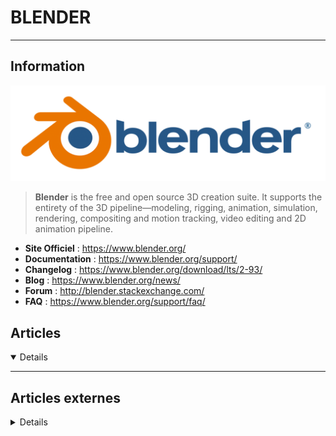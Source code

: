 # BLENDER
---

## <i class="fa-solid fa-hashtag"></i> Information

![Logo](../../_media/apps/blender/blender_logo.png ':size=250 :no-zoom')


> <i class="fa-solid fa-quote-left"></i> **Blender** is the free and open source 3D creation suite. It supports the entirety of the 3D pipeline—modeling, rigging, animation, simulation, rendering, compositing and motion tracking, video editing and 2D animation pipeline. <i class="fa-solid fa-quote-left fa-rotate-180"></i>


- <i class="fa-solid fa-globe"></i> **Site Officiel** : https://www.blender.org/
- <i class="fa-solid fa-book"></i> **Documentation** : https://www.blender.org/support/
- <i class="fa-solid fa-file-circle-question"></i> **Changelog** : https://www.blender.org/download/lts/2-93/
- <i class="fab fa-blogger-b"></i> **Blog** : https://www.blender.org/news/
- <i class="fas fa-comments"></i> **Forum** : http://blender.stackexchange.com/
- <i class="far fa-question-circle"></i> **FAQ** : https://www.blender.org/support/faq/

## <i class="fa-regular fa-newspaper"></i> Articles

<details open>

</details>

---

## <i class="fa-solid fa-glasses"></i> Articles externes

<details>

- [A little kitschy dancing man… in Blender (1h-challenge)](https://minapecheux.com/website/2021/08/31/a-little-kitschy-dancing-man-in-blender-1h-challenge/)
- [Blender Animation Export](https://linuxhint.com/blender-animation-export/)
- [Blender Animation Loops](https://linuxhint.com/blender-animation-loops/)
- [Blender Animation Nodes](https://linuxhint.com/blender-animation-nodes/)
- [Blender Bevel Tool](https://linuxhint.com/blender_bevel_tool/)
- [Blender Cloud Rendering](https://linuxhint.com/blender_cloud_rendering/)
- [Blender Knife Tool](https://linuxhint.com/blender_knife_tool/)
- [Blender Viewport Navigation](https://linuxhint.com/blender_viewport_navigation/)
- [Getting Started With Blender: A Beginner's Guide](https://www.makeuseof.com/getting-started-with-blender-beginners-guide/)
- [Getting Started With Blender: An Introduction to Physics](https://www.makeuseof.com/blender-introduction-to-physics/)
- [How I made a Robot’s face with Blender 3D for my short story](https://bootcamp.uxdesign.cc/how-i-made-a-robots-face-with-blender-3d-for-my-short-story-blender3d-rendering-free-software-technology-b1cf75532994)
- [How to Animate in Blender: 7 Blender Animation Tutorials for Beginners](https://www.makeuseof.com/blender-animation-tutorials/)
- [How to Create a VR Video](https://linuxhint.com/create_vr_video/)
- [How to speed up Blender rendering](https://linuxhint.com/blender_rendering_improvements/)
- [Introduction to Blender for Beginners](https://linuxhint.com/blender_introduction_beginners/)
- [Shading in Blender](https://linuxhint.com/blender_shading/)
- [Some gears in Blender](https://medium.com/counterarts/some-gears-in-blender-1h-challenge-5faa8de7bccf)

</details>
